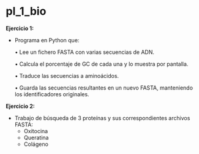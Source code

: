 # pl_1_bio

**Ejercicio 1:**
- Programa en Python que:

	•	Lee un fichero FASTA con varias secuencias de ADN.

	•	Calcula el porcentaje de GC de cada una y lo muestra por pantalla.

	•	Traduce las secuencias a aminoácidos.

	•	Guarda las secuencias resultantes en un nuevo FASTA, manteniendo los identificadores originales.

**Ejercicio 2:**
- Trabajo de búsqueda de 3 proteínas y sus correspondientes archivos FASTA:
  - Oxitocina
  - Queratina
  - Colágeno
